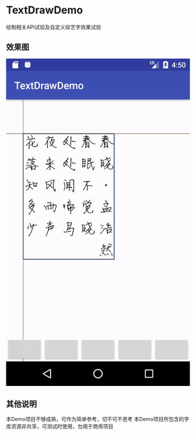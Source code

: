 # TextDrawDemo
绘制相关API试验及自定义综艺字效果试验

## 效果图
![image](https://github.com/aderan/TextDrawDemo/blob/master/screen/record.gif)

## 其他说明
本Demo项目不够成熟，可作为简单参考，切不可不思考
本Demo项目所包含的字库资源非共享，可测试时使用，勿用于商用项目
